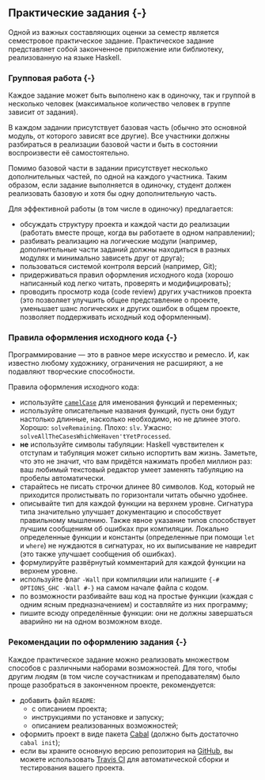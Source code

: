 Практические задания {-}
--------------------

Одной из важных составляющих оценки за семестр является семестровое практическое задание.
Практическое задание представляет собой законченное приложение или библиотеку,
реализованную на языке Haskell.

### Групповая работа {-}

Каждое задание может быть выполнено как в одиночку, так и группой в несколько человек
(максимальное количество человек в группе зависит от задания).

В каждом задании присутствует базовая часть (обычно это основной модуль, от которого зависят все другие).
Все участники должны разбираться в реализации базовой части и быть в состоянии воспроизвести её самостоятельно.

Помимо базовой части в задании присутствует несколько дополнительных частей, по одной на каждого участника.
Таким образом, если задание выполняется в одиночку, студент должен реализовать базовую и хотя бы одну дополнительную часть.

Для эффективной работы (в том числе в одиночку) предлагается:

- обсуждать структуру проекта и каждой части до реализации (работать вместе проще, когда вы работаете в одном направлении);
- разбивать реализацию на логические модули (например, дополнительные части заданий должны находиться в разных модулях и минимально зависеть друг от друга);
- пользоваться системой контроля версий (например, Git);
- придерживаться правил оформления исходного кода (хорошо написанный код легко читать, проверять и модифицировать);
- проводить просмотр кода (code review) других участников проекта (это позволяет улучшить общее представление о проекте, уменьшает шанс логических и других ошибок в общем проекте, позволяет поддерживать исходный код оформленным).

### Правила оформления исходного кода {-}

Программирование — это в равное мере искусство и ремесло.
И, как известно любому художнику, ограничения не расширяют, а не подавляют творческие способности.

Правила оформления исходного кода:

- используйте [`camelCase`](https://ru.wikipedia.org/wiki/CamelCase) для именования функций и переменных;
- используйте описательные названия функций, пусть они будут настолько
  длинные, насколько необходимо, но не длинее этого.
  Хорошо: `solveRemaining`. Плохо: `slv`. Ужасно: `solveAllTheCasesWhichWeHaven'tYetProcessed`.
- **не** используйте символы табуляции: Haskell чувствителен к отступам
  и табуляция может сильно испортить вам жизнь. Заметьте, что это не
  значит, что вам придётся нажимать пробел миллион раз: ваш любимый текстовый редактор
  умеет заменять табуляцию на пробелы автоматически.
- старайтесь не писать строчки длинее 80 символов. Код, который не приходится
  пролистывать по горизонтали читать обычно удобнее.
- описывайте тип для каждой функции на верхнем уровне. Сигнатура типа значительно
  улучшает документацию и способствует правильному мышлению. Также явное указание
  типов способствует лучшим сообщениям об ошибках при компиляции.
  Локально определенные функции и константы (определенные при помощи `let` и `where`)
  не нуждаются в сигнатурах, но их выписывание не навредит (это также улучшает
  сообщения об ошибках).
- формулируйте развёрнутый комментарий для каждой функции на верхнем уровне.
- используйте флаг `-Wall` при компиляции или напишите `{-# OPTIONS_GHC -Wall #-}`
  на самом начале файла с кодом.
- по возможности разбивайте ваш код на простые функции (каждая с одним ясным
  предназначением) и составляйте из них программу;
- пишите всюду определённые функции: они не должны завершаться аварийно
  ни на одном возможном входе.

### Рекомендации по оформлению задания {-}

Каждое практическое задание можно реализовать множеством способов с различными наборами возможностей.
Для того, чтобы другим людям (в том числе соучастникам и преподавателям) было проще разобраться в законченном проекте,
рекомендуется:

- добавить файл `README`:
  - с описанием проекта;
  - инструкциями по установке и запуску;
  - описанием реализованных возможностей;
- оформить проект в виде пакета [Cabal](https://www.haskell.org/cabal/) (должно быть достаточно `cabal init`);
- если вы храните основную версию репозитория на [GitHub](https://github.com), вы можете использовать [Travis CI](http://docs.travis-ci.com)
  для автоматической сборки и тестирования вашего проекта.
